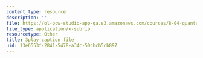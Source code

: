 ```yaml
---
content_type: resource
description: ''
file: https://ol-ocw-studio-app-qa.s3.amazonaws.com/courses/8-04-quantum-physics-i-spring-2013/13e6553f28415478a34c50cbcb5cb897_H5m39G-FAwE.vtt
file_type: application/x-subrip
resourcetype: Other
title: 3play caption file
uid: 13e6553f-2841-5478-a34c-50cbcb5cb897
---
```

